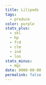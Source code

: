 ```yaml
---
title: Lilipods
tags:
  - produce
color: purple
stats_plus:
  - skl
  - hp
  - frd
  - clm
  - ind
  - lon
stats_minus:
  - mgc
date: 0000-00-00
permalink: false
---
```

